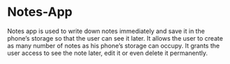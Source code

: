 # Notes-App
Notes app is used to write down notes immediately and save it in the phone’s storage so that the user can see it later. It allows the user to create as many number of notes as his phone’s storage can occupy. It grants the user access to see the note later, edit it or even delete it permanently.
